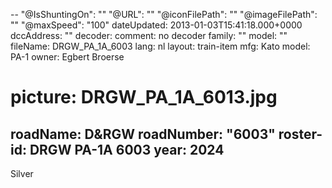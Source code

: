 --
"@IsShuntingOn": ""
"@URL": ""
"@iconFilePath": ""
"@imageFilePath": ""
"@maxSpeed": "100"
dateUpdated: 2013-01-03T15:41:18.000+0000
dccAddress: ""
decoder:
  comment: no decoder
  family: ""
  model: ""
fileName: DRGW_PA_1A_6003
lang: nl
layout: train-item
mfg: Kato
model: PA-1
owner: Egbert Broerse
# picture: DRGW_PA_1A_6013.jpg
roadName: D&RGW
roadNumber: "6003"
roster-id: DRGW PA-1A 6003
year: 2024
---

Silver
